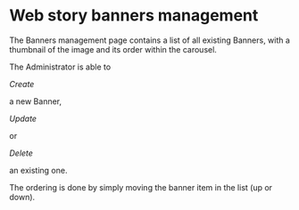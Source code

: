 # Web story banners management

The Banners management page contains a list of all existing Banners, with a thumbnail of the image and its order within the carousel.

The Administrator is able to 

*Create*

 a new Banner, 

*Update*

 or 

*Delete*

 an existing one.

The ordering is done by simply moving the banner item in the list (up or down).
